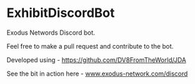 # ExhibitDiscordBot


Exodus Networds Discord bot.

Feel free to make a pull request and contribute to the bot. 

Developed using - https://github.com/DV8FromTheWorld/JDA 


See the bit in action here - www.exodus-network.com/discord
